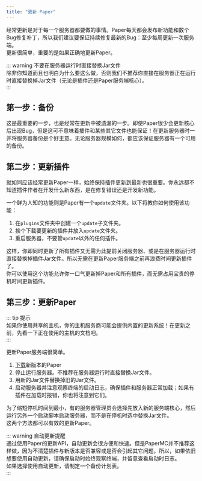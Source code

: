```yaml
---
title: "更新 Paper"
---
```

经常更新是对于每一个服务器都要做的事情。Paper每天都会发布新功能和数个Bug修复补丁，所以我们建议要保证持续修复最新的Bug：至少每周更新一次服务端。  
更新很简单，重要的是如果正确地更新Paper。  
  
::: warning 不要在服务器运行时直接替换Jar文件  
除非你知道而且也明白为什么要这么做，否则我们不推荐你直接在服务器正在运行时直接替换掉Jar文件（无论是插件还是Paper服务端核心）。  
:::

## 第一步：备份
这是最重要的一步，也是经常在更新中被遗漏的一步。即使Paper很少会更新核心后出现Bug，但是这可不意味着插件和某些其它文件也能保证！在更新服务器时一并将服务器备份是个好主意。无论服务器规模如何，都应该保证服务器有一个可用的备份。  

## 第二步：更新插件
就如同应该经常更新Paper一样，始终保持插件更新到最新也很重要。你永远都不知道插件作者在开发什么新东西，是在修复错误还是开发新功能。    

一个鲜为人知的功能则是Paper有一个`update`文件夹。以下将教你如何使用该功能：  
1. 在`plugins`文件夹中创建一个`update`子文件夹。
2. 挨个下载要更新的插件并放入`update`文件夹。
3. 重启服务器，不要管`update`以外的任何插件。

这样，你即同时更新了所有插件又无需为此提前关闭服务器、或是在服务器运行时直接替换掉插件Jar文件。所以无需在更新Paper服务端之前再浪费时间更新插件了。    
你可以使用这个功能允许你一口气更新掉Paper和所有插件，而无需占用宝贵的停机时间更新插件。  

## 第三步：更新Paper
::: tip 提示  
如果你使用共享的主机，你的主机服务商可能会提供内置的更新系统！在更新之前，先看一下正在使用的主机的文档吧。  
:::

更新Paper服务端很简单。  
1. [下载](https://papermc.io/downloads)新版本的Paper
2. 停止运行服务器。不推荐在服务器运行时直接替换Jar文件。
3. 用新的Jar文件替换掉旧的Jar文件。
4. 启动服务器并注意观察终端的启动日志，确保插件和服务器正常加载；如果有插件在加载时报错，你也将注意到它们。

为了缩短停机时间到最小，有的服务器管理员会选择先放入新的服务端核心，然后运行另外一个启动脚本启动服务器，而不是在停机时选中替换Jar文件。  
这两个方法都可以有效的更新Paper。  
  
::: warning 自动更新提醒  
通过使用Paper的更新API，自动更新会很方便和快速。但是PaperMC并不推荐这样做，因为不清楚插件与新版本是否兼容或是否会引起其它问题，所以，如果依旧想要使用自动更新，请确保启动时始终观察终端，并留意查看启动时日志。  
如果选择使用自动更新，请制定一个备份计划表。  
:::